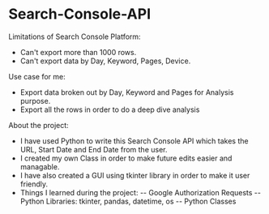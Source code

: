 # Search-Console-API

Limitations of Search Console Platform:
- Can't export more than 1000 rows.
- Can't export data by Day, Keyword, Pages, Device.

Use case for me:
- Export data broken out by Day, Keyword and Pages for Analysis purpose.
- Export all the rows in order to do a deep dive analysis

About the project:
- I have used Python to write this Search Console API which takes the URL, Start Date and End Date from the user.
- I created my own Class in order to make future edits easier and managable.
- I have also created a GUI using tkinter library in order to make it user friendly.
- Things I learned during the project:
-- Google Authorization Requests
-- Python Libraries: tkinter, pandas, datetime, os
-- Python Classes